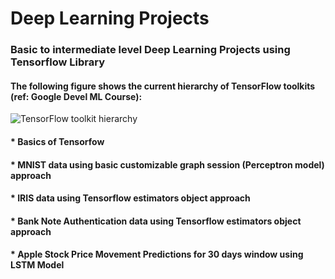 # Deep Learning Projects
### Basic to intermediate level Deep Learning Projects using Tensorflow Library
#### The following figure shows the current hierarchy of TensorFlow toolkits (ref: Google Devel ML Course):

![TensorFlow toolkit hierarchy](https://developers.google.com/machine-learning/crash-course/images/TFHierarchy.svg)

#### * Basics of Tensorfow
#### * MNIST data using basic customizable graph session (Perceptron model) approach
#### * IRIS data using Tensorflow estimators object approach
#### * Bank Note Authentication data using Tensorflow estimators object approach
#### * Apple Stock Price Movement Predictions for 30 days window using LSTM Model
